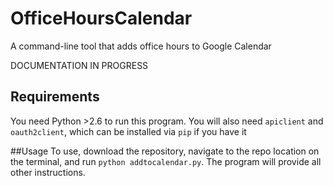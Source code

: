 # OfficeHoursCalendar
A command-line tool that adds office hours to Google Calendar

DOCUMENTATION IN PROGRESS

## Requirements
You need Python >2.6 to run this program. 
You will also need `apiclient` and `oauth2client`, which can be installed via `pip` if you have it

##Usage
To use, download the repository, navigate to the repo location on the terminal, and run `python addtocalendar.py`. The program will provide all other instructions.